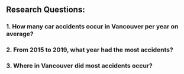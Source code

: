 ## Research Questions:
### 1. How many car accidents occur in Vancouver per year on average?
### 2. From 2015 to 2019, what year had the most accidents?
### 3. Where in Vancouver did most accidents occur?
